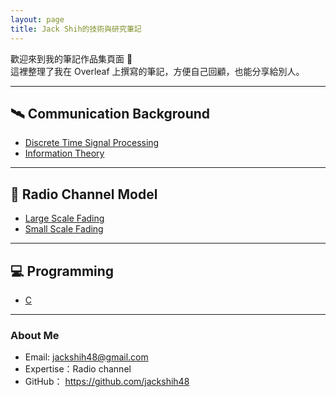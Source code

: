 ```yaml
---
layout: page
title: Jack Shih的技術與研究筆記
---
```


歡迎來到我的筆記作品集頁面 👋  
這裡整理了我在 Overleaf 上撰寫的筆記，方便自己回顧，也能分享給別人。

---

## 🛰 Communication Background
- [Discrete Time Signal Processing](https://www.overleaf.com/read/crshsdffjjnk#3f3187)
- [Information Theory](https://www.overleaf.com/read/wbswrsfmdvyx#f8b14f)

---

## 📡 Radio Channel Model
- [Large Scale Fading](https://www.overleaf.com/read/pyyyfmrhkhdj#91c1a8)
- [Small Scale Fading](https://www.overleaf.com/read/nkdnvgzcpgrb#25e936)

---

## 💻 Programming
- [C](/c_practice)

---

### About Me
- Email: jackshih48@gmail.com  
- Expertise：Radio channel  
- GitHub： <https://github.com/jackshih48>
